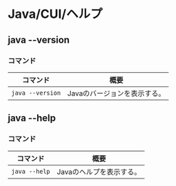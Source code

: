 # Java/CUI/ヘルプ

## java --version

### コマンド

| コマンド         | 概要                         |
| ---------------- | ---------------------------- |
| `java --version` | Javaのバージョンを表示する。 |

## java --help

### コマンド

| コマンド      | 概要                     |
| ------------- | ------------------------ |
| `java --help` | Javaのヘルプを表示する。 |
